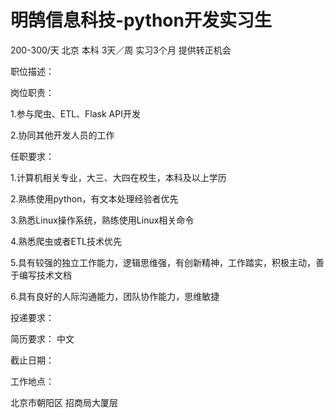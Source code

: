 # 明鹄信息科技-python开发实习生

200-300/天 北京 本科 3天／周 实习3个月 提供转正机会

职位描述：

岗位职责：

1.参与爬虫、ETL、Flask API开发

2.协同其他开发人员的工作

任职要求：

1.计算机相关专业，大三、大四在校生，本科及以上学历

2.熟练使用python，有文本处理经验者优先

3.熟悉Linux操作系统，熟练使用Linux相关命令

4.熟悉爬虫或者ETL技术优先

5.具有较强的独立工作能力，逻辑思维强，有创新精神，工作踏实，积极主动，善于编写技术文档

6.具有良好的人际沟通能力，团队协作能力，思维敏捷



投递要求：

简历要求： 中文

截止日期：

工作地点：

北京市朝阳区 招商局大厦层
